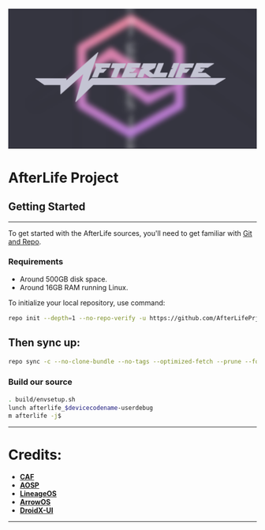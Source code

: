 
![banner](https://raw.githubusercontent.com/Old-Crocs/script/main/afterlife_banner.png)
# AfterLife Project

## Getting Started ## 
---------------
To get started with the AfterLife sources, you'll need to get
familiar with [Git and Repo](https://source.android.com/setup/build/downloading).

### Requirements
- Around 500GB disk space.
- Around 16GB RAM running Linux.

To initialize your local repository, use command:

```bash
repo init --depth=1 --no-repo-verify -u https://github.com/AfterLifePrjkt13/android_manifest.git -b tz -g default,-mips,-darwin,-notdefault
```

## Then sync up: ##

```bash
repo sync -c --no-clone-bundle --no-tags --optimized-fetch --prune --force-sync -j8
```

### Build our source ###

```bash
. build/envsetup.sh
lunch afterlife_$devicecodename-userdebug
m afterlife -j$
```

-----------------------------------------------------------------------------
Credits:
=======
 * [**CAF**](https://source.codeaurora.org)
 * [**AOSP**](https://android.googlesource.com)
 * [**LineageOS**](https://github.com/LineageOS)
 * [**ArrowOS**](https://github.com/ArrowOS)
 * [**DroidX-UI**](https://github.com/DroidX-UI)
-----------------------------------------------------------------------------
